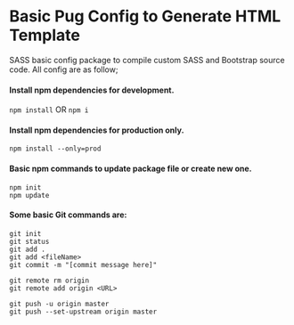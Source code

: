 # Basic Pug Config to Generate HTML Template

SASS basic config package to compile custom SASS and Bootstrap source code. All config are as follow;

#### Install npm dependencies for development.

`npm install`
OR
`npm i`

#### Install npm dependencies for production only.

`npm install --only=prod`

#### Basic npm commands to update package file or create new one.

```
npm init
npm update
```

#### Some basic Git commands are:

```
git init
git status
git add .
git add <fileName>
git commit -m "[commit message here]"

git remote rm origin
git remote add origin <URL>

git push -u origin master
git push --set-upstream origin master
```
